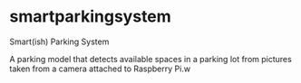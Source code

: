 # smartparkingsystem
Smart(ish) Parking System

A parking model that detects available spaces in a parking lot from pictures taken from a camera attached to Raspberry Pi.w
